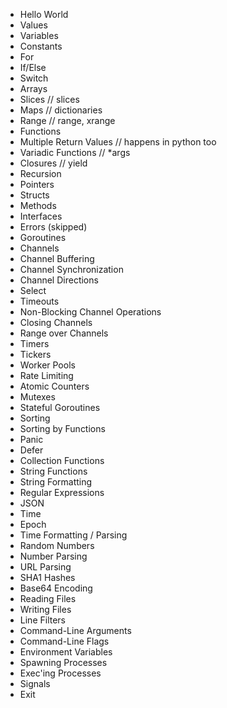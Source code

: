- Hello World
- Values
- Variables
- Constants
- For
- If/Else
- Switch
- Arrays
- Slices // slices
- Maps // dictionaries
- Range // range, xrange
- Functions
- Multiple Return Values // happens in python too
- Variadic Functions // *args
- Closures // yield
- Recursion
- Pointers
- Structs
- Methods
- Interfaces
- Errors (skipped)
- Goroutines
- Channels
- Channel Buffering
- Channel Synchronization
- Channel Directions
- Select
- Timeouts
- Non-Blocking Channel Operations
- Closing Channels
- Range over Channels
- Timers
- Tickers
- Worker Pools
- Rate Limiting
- Atomic Counters
- Mutexes
- Stateful Goroutines
- Sorting
- Sorting by Functions
- Panic
- Defer
- Collection Functions
- String Functions
- String Formatting
- Regular Expressions
- JSON
- Time
- Epoch
- Time Formatting / Parsing
- Random Numbers
- Number Parsing
- URL Parsing
- SHA1 Hashes
- Base64 Encoding
- Reading Files
- Writing Files
- Line Filters
- Command-Line Arguments
- Command-Line Flags
- Environment Variables
- Spawning Processes
- Exec'ing Processes
- Signals
- Exit